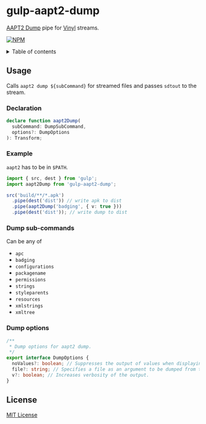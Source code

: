 # gulp-aapt2-dump

[AAPT2 Dump] pipe for [Vinyl](https://github.com/gulpjs/vinyl) streams.

[![NPM](https://nodei.co/npm/gulp-aapt2-dump.png?downloads=true&downloadRank=true&stars=true)](https://nodei.co/npm/gulp-aapt2-dump/)

<details>
  <summary>Table of contents</summary>
<!-- TOC depthFrom:2 -->

- [Usage](#usage)
  - [Declaration](#declaration)
  - [Example](#example)
  - [Dump sub-commands](#dump-sub-commands)
  - [Dump options](#dump-options)
- [License](#license)

<!-- /TOC -->
</details>

## Usage

Calls `aapt2 dump ${subCommand}` for streamed files and passes `sdtout` to the stream.

### Declaration

```ts
declare function aapt2Dump(
  subCommand: DumpSubCommand,
  options?: DumpOptions
): Transform;
```

### Example

`aapt2` has to be in `$PATH`.

```ts
import { src, dest } from 'gulp';
import aapt2Dump from 'gulp-aapt2-dump';

src('build/**/*.apk')
  .pipe(dest('dist')) // write apk to dist
  .pipe(aapt2Dump('badging', { v: true }))
  .pipe(dest('dist')); // write dump to dist
```

### Dump sub-commands

Can be any of

- `apc`
- `badging`
- `configurations`
- `packagename`
- `permissions`
- `strings`
- `styleparents`
- `resources`
- `xmlstrings`
- `xmltree`

### Dump options

```ts
/**
 * Dump options for aapt2 dump.
 */
export interface DumpOptions {
  noValues?: boolean; // Suppresses the output of values when displaying resource.
  file?: string; // Specifies a file as an argument to be dumped from the APK.
  v?: boolean; // Increases verbosity of the output.
}
```

## License

[MIT License]

[aapt2 dump]: https://developer.android.com/studio/command-line/aapt2#dump
[mit license]: http://en.wikipedia.org/wiki/MIT_License
